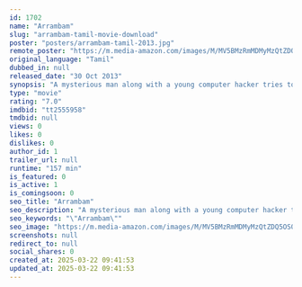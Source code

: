 ```yaml
---
id: 1702
name: "Arrambam"
slug: "arrambam-tamil-movie-download"
poster: "posters/arrambam-tamil-2013.jpg"
remote_poster: "https://m.media-amazon.com/images/M/MV5BMzRmMDMyMzQtZDQ5OS00M2M1LWE5YzUtMDAxNmM4YmE5OWYxXkEyXkFqcGc@._V1_SX300.jpg"
original_language: "Tamil"
dubbed_in: null
released_date: "30 Oct 2013"
synopsis: "A mysterious man along with a young computer hacker tries to unveil a major government conspiracy which resulted in several bloody deaths."
type: "movie"
rating: "7.0"
imdbid: "tt2555958"
tmdbid: null
views: 0
likes: 0
dislikes: 0
author_id: 1
trailer_url: null
runtime: "157 min"
is_featured: 0
is_active: 1
is_comingsoon: 0
seo_title: "Arrambam"
seo_description: "A mysterious man along with a young computer hacker tries to unveil a major government conspiracy which resulted in several bloody deaths."
seo_keywords: "\"Arrambam\""
seo_image: "https://m.media-amazon.com/images/M/MV5BMzRmMDMyMzQtZDQ5OS00M2M1LWE5YzUtMDAxNmM4YmE5OWYxXkEyXkFqcGc@._V1_SX300.jpg"
screenshots: null
redirect_to: null
social_shares: 0
created_at: 2025-03-22 09:41:53
updated_at: 2025-03-22 09:41:53
---
```



